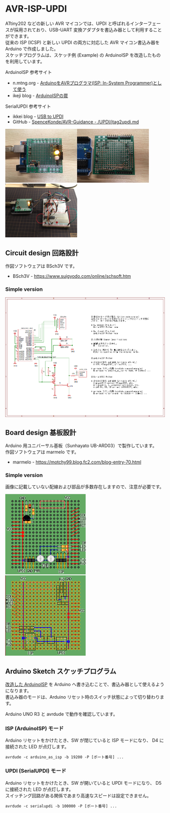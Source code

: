 # AVR-ISP-UPDI

ATtiny202 などの新しい AVR マイコンでは、UPDI と呼ばれるインターフェースが採用されており、USB-UART 変換アダプタを書込み器として利用することができます。  
従来の ISP (ICSP) と新しい UPDI の両方に対応した AVR マイコン書込み器を Arduino で作成しました。  
スケッチプログラムは、スケッチ例 (Example) の ArduinoISP を改造したものを利用しています。

ArduinoISP 参考サイト
* n.mtng.org - [ArduinoをAVRプログラマ(ISP: In-System Programmer)として使う](https://n.mtng.org/ele/arduino/ArduinoISP.html)
* ikeji blog - [ArduinoISPの罠](https://blog.ikejima.org/make/arduino/2022/02/12/arduinoisp-tips.html)

SerialUPDI 参考サイト
* ikkei blog - [USB to UPDI](https://blog.goo.ne.jp/jh3kxm/e/9bf429adc58bc09dc164e5ef30397f1f)
* GitHub - [SpenceKonde/AVR-Guidance - /UPDI/jtag2updi.md](https://github.com/SpenceKonde/AVR-Guidance/blob/master/UPDI/jtag2updi.md)

<img src="img/01.jpg" alt="top" width="45%"><img src="img/02.jpg" alt="bottom" width="45%"><img src="img/03.jpg" alt="using" width="45%">

## Circuit design 回路設計

作図ソフトウェアは BSch3V です。

* BSch3V - https://www.suigyodo.com/online/schsoft.htm

### Simple version

![Circuit diagram](./CircuitDesign/simple_ver1.png)

## Board design 基板設計

Arduino 用ユニバーサル基板（Sunhayato UB-ARD03）で製作しています。  
作図ソフトウェアは marmelo です。

* marmelo - https://motchy99.blog.fc2.com/blog-entry-70.html

### Simple version

画像に記載していない配線および部品が多数存在しますので、注意が必要です。

![Board front](./BoardDesign/simple_ver1a.bmp)
![Board back](./BoardDesign/simple_ver1b.bmp)

## Arduino Sketch スケッチプログラム

[改造した ArduinoISP](./ArduinoISP_modify/ArduinoISP_modify.ino) を Arduino へ書き込むことで、書込み器として使えるようになります。  
書込み器のモードは、Arduino リセット時のスイッチ状態によって切り替わります。

Arduino UNO R3 と avrdude で動作を確認しています。

### ISP (ArduinoISP) モード

Arduino リセットをかけたとき、SW が閉じていると ISP モードになり、 D4 に接続された LED が点灯します。

```:avrdude コマンド例
avrdude -c arduino_as_isp -b 19200 -P [ポート番号] ...
```

### UPDI (SerialUPDI) モード

Arduino リセットをかけたとき、SW が開いていると UPDI モードになり、 D5 に接続された LED が点灯します。  
スイッチング回路がある関係であまり高速なスピードは設定できません。

```:avrdude コマンド例
avrdude -c serialupdi -b 100000 -P [ポート番号] ...
```
